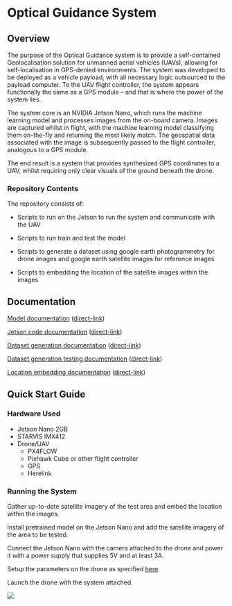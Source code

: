 # Optical Guidance System

## Overview 

The purpose of the Optical Guidance system is to provide a self-contained Geolocalisation solution for unmanned aerial vehicles (UAVs), allowing for self-localisation in GPS-denied environments. The system was developed to be deployed as a vehicle payload, with all necessary logic outsourced to the payload computer. To the UAV flight controller, the system appears functionally the same as a GPS module – and that is where the power of the system lies. 

The system core is an NVIDIA Jetson Nano, which runs the machine learning model and processes images from the on-board camera. Images are captured whilst in flight, with the machine learning model classifying them on-the-fly and returning the most likely match. The geospatial data associated with the image is subsequently passed to the flight controller, analogous to a GPS module. 

The end result is a system that provides synthesized GPS coordinates to a UAV, whilst requiring only clear visuals of the ground beneath the drone. 

### Repository Contents 

The repository consists of: 

- Scripts to run on the Jetson to run the system and communicate with the UAV 

- Scripts to run train and test the model 

- Scripts to generate a dataset using google earth photogrammetry for drone images and google earth satellite images for reference images 

- Scripts to embedding the location of the satellite images within the images 

## Documentation

[Model documentation](model/) ([direct-link](model/README.md))

[Jetson code documentation](jetson_code/) ([direct-link](jetson_code/README.md))

[Dataset generation documentation](dataset_generation/) ([direct-link](dataset_generation/README.md))

[Dataset generation testing documentation](dataset_generation/testing_model_generation/) ([direct-link](dataset_generation/testing_model_generation/README.md))

[Location embedding documentation](location_embedding/) ([direct-link](location_embedding/README.md))

## Quick Start Guide

### Hardware Used

- Jetson Nano 2GB
- STARVIS IMX412
- Drone/UAV
    - PX4FLOW
    - Pixhawk Cube or other flight controller
    - GPS
    - Herelink

### Running the System

Gather up-to-date satellite imagery of the test area and embed the location within the images.

Install pretrained model on the Jetson Nano and add the satellite imagery of the area to be tested.

Connect the Jetson Nano with the camera attached to the drone and power it with a power supply that supplies 5V and at least 3A.

Setup the parameters on the drone as specified [here](jetson_code/README.md).

Launch the drone with the system attached.

![](img/4.gif)